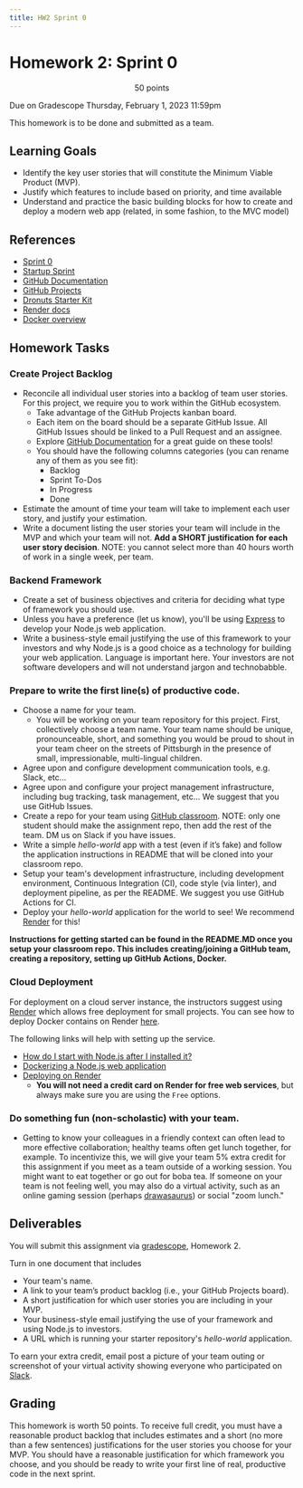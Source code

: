 ```yaml
---
title: HW2 Sprint 0
---
```


# Homework 2: Sprint 0


<p style="text-align: center;">
50 points<br/>

Due on Gradescope Thursday, February 1, 2023 11:59pm<br/>

This homework is to be done and submitted as a team.<br/>
</p>

## Learning Goals

- Identify the key user stories that will constitute the Minimum Viable Product (MVP).
- Justify which features to include based on priority, and time available
- Understand and practice the basic building blocks for how to create and deploy
  a modern web app (related, in some fashion, to the MVC model)

## References

 - [Sprint 0](https://www.smallfootprint.com/insights/how-to-use-sprint-zero-to-prepare-an-agile-software-development-project)
 - [Startup Sprint](https://scrumdictionary.com/term/startup-sprint/)
 - [GitHub Documentation](https://docs.github.com/)
 - [GitHub Projects](https://docs.github.com/en/issues/planning-and-tracking-with-projects/learning-about-projects/about-projects)
 - [Dronuts Starter Kit](https://github.com/CMU-17-356/dronut-starter)
 - [Render docs](https://docs.render.com/)
 - [Docker overview](https://docs.docker.com/get-started/overview/)

## Homework Tasks

### Create Project Backlog

- Reconcile all individual user stories into a backlog of team user stories.
  For this project, we require you to work within the GitHub ecosystem.
  - Take advantage of the GitHub Projects kanban board.
  - Each item on the board should be a separate GitHub Issue. All GitHub Issues
    should be linked to a Pull Request and an assignee.
  - Explore [GitHub Documentation](https://docs.github.com/) for a great guide
    on these tools!
  - You should have the following columns categories (you can rename any of them
    as you see fit):
    - Backlog
    - Sprint To-Dos
    - In Progress
    - Done
- Estimate the amount of time your team will take to implement each user story,
  and justify your estimation.
- Write a document listing the user stories your team will include in the MVP
  and which your team will not. **Add a SHORT justification for each user story decision**.
  NOTE: you cannot select more than 40 hours worth of work in a single week, per team.

### Backend Framework

- Create a set of business objectives and criteria for deciding what type of
  framework you should use.
- Unless you have a preference (let us know), you'll be using [Express](https://expressjs.com)
  to develop your Node.js web application.
- Write a business-style email justifying the use of this framework to your
  investors and why Node.js is a good choice as a technology for building your web application.
  Language is important here. Your investors are not software developers and
  will not understand jargon and technobabble.

### Prepare to write the first line(s) of productive code.
- Choose a name for your team.
    - You will be working on your team repository for this project. First,
      collectively choose a team name.
      Your team name should be unique, pronounceable, short, and something you
      would be proud to shout in your team cheer on the streets of Pittsburgh in
      the presence of small, impressionable, multi-lingual children.
- Agree upon and configure development communication tools, e.g. Slack, etc...
- Agree upon and configure your project management infrastructure, including bug
  tracking, task management, etc... We suggest that you use GitHub Issues.
-	Create a repo for your team using [GitHub classroom](https://classroom.github.com/a/eG2wmAqU).
  NOTE: only one student should make the assignment repo, then add the rest
  of the team. DM us on Slack if you have issues.
- Write a simple *hello-world* app with a test (even if it’s fake) and follow
  the application instructions in README that will be cloned into your classroom
  repo.
- Setup your team's development infrastructure, including development
  environment, Continuous Integration (CI), code style (via linter), and
  deployment pipeline, as per the README. We suggest you use GitHub Actions for
  CI.
- Deploy your *hello-world* application for the world to see! We recommend
  [Render](https://render.com/) for this!

**Instructions for getting started can be found in the README.MD once you setup
your classroom repo. This includes creating/joining a GitHub team, creating a
repository, setting up GitHub Actions, Docker.**

### Cloud Deployment

For deployment on a cloud server instance, the instructors suggest using
[Render](https://docs.render.com/free) which allows free deployment for small
projects. You can see how to deploy Docker contains on Render
[here](https://docs.render.com/docker).

The following links will help with setting up the service.

- [How do I start with Node.js after I installed it?](https://nodejs.org/en/docs/guides/getting-started-guide/)
- [Dockerizing a Node.js web application](https://docs.docker.com/language/nodejs/containerize/)
- [Deploying on Render](https://docs.render.com/deploy-an-image)
    - **You will not need a credit card on Render for free web services**, but
      always make sure you are using the `Free` options.

### Do something fun (non-scholastic) with your team.

- Getting to know your colleagues in a friendly context can often lead to more
  effective collaboration; healthy teams often get lunch together, for example.
  To incentivize this, we will give your team 5% extra credit for this assignment
  if you meet as a team outside of a working session. You might want to eat
  together or go out for boba tea. If someone on your team is not feeling well,
  you may also do a virtual activity, such as an online gaming
  session (perhaps [drawasaurus](https://www.drawasaurus.org)) or social
  "zoom lunch."

## Deliverables

You will submit this assignment via [gradescope](https://www.gradescope.com/courses/704199/assignments/3982826), Homework 2.

Turn in one document that includes

- Your team's name.
- A link to your team’s product backlog (i.e., your GitHub Projects board).
- A short justification for which user stories you are including in your MVP.
- Your business-style email justifying the use of your framework and using Node.js
  to investors.
- A URL which is running your starter repository's *hello-world* application.

To earn your extra credit, email post a picture of your team outing or
screenshot of your virtual activity showing everyone who participated on [Slack](https://cmu-17-776-s24.slack.com/).

## Grading

This homework is worth 50 points. To receive full credit, you must have a
reasonable product backlog that includes estimates and a short (no more than a
few sentences) justifications for the user stories you choose for your MVP. You
should have a reasonable justification for which framework you choose, and you
should be ready to write your first line of real, productive code in the next
sprint.
